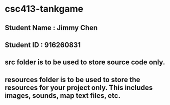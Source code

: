 # csc413-tankgame

## Student Name  : Jimmy Chen 
## Student ID    : 916260831


## src folder is to be used to store source code only.

## resources folder is to be used to store the resources for your project only. This includes images, sounds, map text files, etc.


